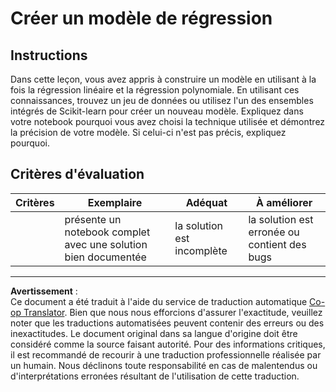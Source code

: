 <!--
CO_OP_TRANSLATOR_METADATA:
{
  "original_hash": "cc471fa89c293bc735dd3a9a0fb79b1b",
  "translation_date": "2025-09-03T22:21:59+00:00",
  "source_file": "2-Regression/3-Linear/assignment.md",
  "language_code": "fr"
}
-->
# Créer un modèle de régression

## Instructions

Dans cette leçon, vous avez appris à construire un modèle en utilisant à la fois la régression linéaire et la régression polynomiale. En utilisant ces connaissances, trouvez un jeu de données ou utilisez l'un des ensembles intégrés de Scikit-learn pour créer un nouveau modèle. Expliquez dans votre notebook pourquoi vous avez choisi la technique utilisée et démontrez la précision de votre modèle. Si celui-ci n'est pas précis, expliquez pourquoi.

## Critères d'évaluation

| Critères | Exemplaire                                                   | Adéquat                    | À améliorer                    |
| -------- | ------------------------------------------------------------ | -------------------------- | ------------------------------- |
|          | présente un notebook complet avec une solution bien documentée | la solution est incomplète | la solution est erronée ou contient des bugs |

---

**Avertissement** :  
Ce document a été traduit à l'aide du service de traduction automatique [Co-op Translator](https://github.com/Azure/co-op-translator). Bien que nous nous efforcions d'assurer l'exactitude, veuillez noter que les traductions automatisées peuvent contenir des erreurs ou des inexactitudes. Le document original dans sa langue d'origine doit être considéré comme la source faisant autorité. Pour des informations critiques, il est recommandé de recourir à une traduction professionnelle réalisée par un humain. Nous déclinons toute responsabilité en cas de malentendus ou d'interprétations erronées résultant de l'utilisation de cette traduction.